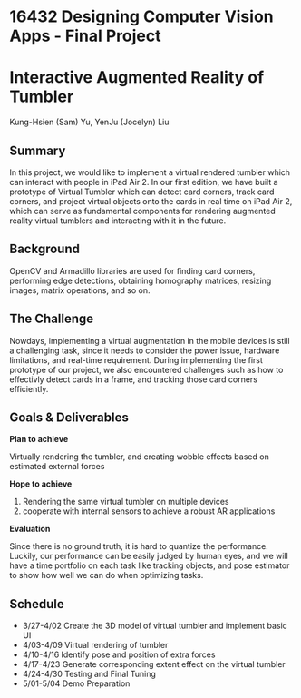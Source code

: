 # 16432 Designing Computer Vision Apps - Final Project

# Interactive Augmented Reality of Tumbler

Kung-Hsien (Sam) Yu, YenJu (Jocelyn) Liu


## **Summary**

In this project, we would like to implement a virtual rendered tumbler which can interact with people in iPad Air 2. In our first edition, we have built a prototype of Virtual Tumbler which can detect card corners, track card corners, and project virtual objects onto the cards in real time on iPad Air 2, which can serve as fundamental components for rendering augmented reality virtual tumblers and interacting with it in the future.

## **Background**

OpenCV and Armadillo libraries are used for finding card corners, performing edge detections, obtaining homography matrices, resizing images, matrix operations, and so on.

## **The Challenge**

Nowdays, implementing a virtual augmentation in the mobile devices is still a challenging task, since it needs to consider the power issue, hardware limitations, and real-time requirement.
During implementing the first prototype of our project, we also encountered challenges such as how to effectivly detect cards in a frame, and tracking those card corners efficiently.

## **Goals & Deliverables**

**Plan to achieve**

Virtually rendering the tumbler, and creating wobble effects based on estimated external forces

**Hope to achieve**

1. Rendering the same virtual tumbler on multiple devices
2. cooperate with internal sensors to achieve a robust AR applications

**Evaluation**

Since there is no ground truth, it is hard to quantize the performance. Luckily, our performance can be easily judged by human eyes, and we will have a time portfolio on each task like tracking objects, and pose estimator to show how well we can do when optimizing tasks.


## **Schedule**
- 3/27-4/02 Create the 3D model of virtual tumbler and implement basic UI
- 4/03-4/09 Virtual rendering of tumbler
- 4/10-4/16  Identify pose and position of extra forces
- 4/17-4/23  Generate corresponding extent effect on the virtual tumbler
- 4/24-4/30 Testing and Final Tuning
- 5/01-5/04  Demo Preparation
